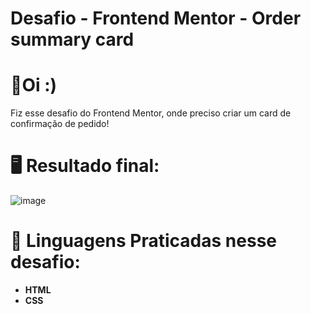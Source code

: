 # Desafio - Frontend Mentor - Order summary card


# 🌟Oi :) 
Fiz esse desafio do Frontend Mentor, onde preciso criar um card de confirmação de pedido! 

# 🖥️ Resultado final:
![image](https://github.com/user-attachments/assets/ebd78bed-652e-4cb4-ae76-bfdf52ef610f)

# 🚀 Linguagens Praticadas nesse desafio:
- **HTML**
- **CSS**



